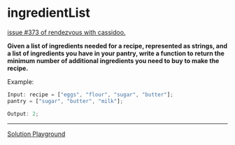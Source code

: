 # ingredientList

[issue #373 of rendezvous with cassidoo.](https://buttondown.com/cassidoo/archive/its-very-easy-to-be-judgmental-until-you-know/)

**Given a list of ingredients needed for a recipe, represented as strings,
and a list of ingredients you have in your pantry, write a function to return
the minimum number of additional ingredients you need to buy to make the recipe.**

Example:

```ts
Input: recipe = ["eggs", "flour", "sugar", "butter"];
pantry = ["sugar", "butter", "milk"];

Output: 2;
```

---

[Solution Playground](https://tsplay.dev/NnZ8BN)
